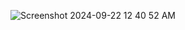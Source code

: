 ![Screenshot 2024-09-22 12 40 52 AM](https://github.com/user-attachments/assets/1f6f9150-a7a5-449e-a42d-8bcffcc5326a)
